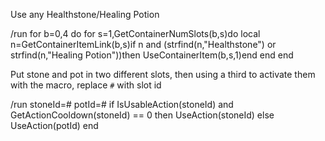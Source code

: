 Use any Healthstone/Healing Potion

/run for b=0,4 do for s=1,GetContainerNumSlots(b,s)do local n=GetContainerItemLink(b,s)if n and (strfind(n,"Healthstone") or strfind(n,"Healing Potion"))then UseContainerItem(b,s,1)end end end

 

Put stone and pot in two different slots, then using a third to activate them with the macro, replace `#` with slot id

/run stoneId=# potId=# if IsUsableAction(stoneId) and GetActionCooldown(stoneId) == 0 then UseAction(stoneId) else UseAction(potId) end 